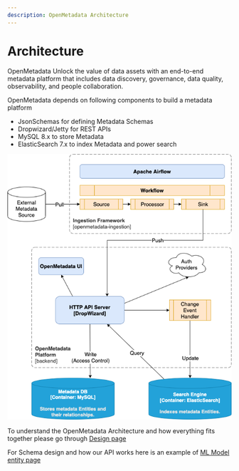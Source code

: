 ```yaml
---
description: OpenMetadata Architecture
---
```


# Architecture

OpenMetadata Unlock the value of data assets with an end-to-end metadata platform that includes data discovery, governance, data quality, observability, and people collaboration.

OpenMetadata depends on following components to build a metadata platform

* JsonSchemas for defining Metadata Schemas
* Dropwizard/Jetty for REST APIs
* MySQL 8.x to store Metadata
* ElasticSearch 7.x to index Metadata and power search

![](<../../../.gitbook/assets/quickstart-guide.drawio (2) (1) (3).png>)

To understand the OpenMetadata Architecture and how everything fits together please go through [Design page](solution-design.md)

For Schema design and how our API works here is an example of [ML Model entity page](entities/ml-model-entity.md)
